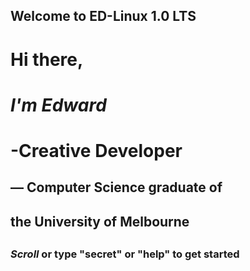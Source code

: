 



## Welcome to ED-Linux 1.0 LTS



#  Hi there,
#  *I'm Edward*
#  -Creative Developer
##     — Computer Science graduate of
##        the University of Melbourne
##
###   *Scroll* or type "secret" or "help" to get started
